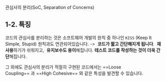 관심사의 분리(SoC, Separation of Concerns)

## 1-2. 특징

코드의 관심사를 분리하는 것은 소프트웨어 개발의 원칙 중 하나인 `KISS` (Keep It Simple, Stupid) 원칙과도 연관되어있습니다. ->  **코드가 짧고 간단해지게 됩니다**.  **재사용**하기가 쉬워지고,  **유지보수도 용이**해집니다. **테스트 코드를 작성하는 것이 더욱 간단**해집니다.  
  

그 외에도 관심사의 분리가 적절히 구현된 코드에서는 ==Loose Coupling== 과 ==High Cohesive== 와 같은 특성을 발견할 수 있습니다.

